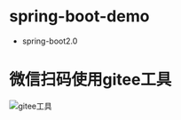 # spring-boot-demo
* spring-boot2.0
# 微信扫码使用gitee工具
![gitee工具](https://s1.ax1x.com/2018/08/10/P60MMF.jpg)
